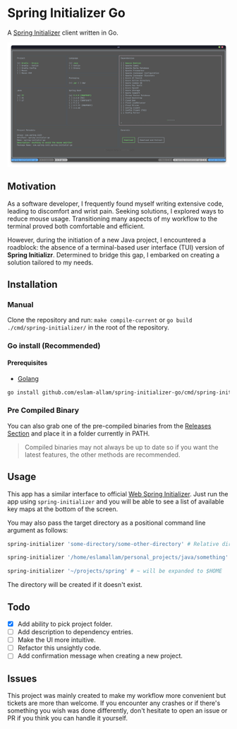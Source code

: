 # Spring Initializer Go

A [Spring Initializer](https://github.com/spring-io/start.spring.io) client
written in Go.

![preview](./assets/preview-1.png)

## Motivation

As a software developer, I frequently found myself writing extensive code,
leading to discomfort and wrist pain. Seeking solutions, I explored ways to
reduce mouse usage. Transitioning many aspects of my workflow to the terminal
proved both comfortable and efficient.

However, during the initiation of a new Java project, I encountered a roadblock:
the absence of a terminal-based user interface (TUI) version of **Spring
Initializr**. Determined to bridge this gap, I embarked on creating a solution
tailored to my needs.

## Installation

### Manual

Clone the repository and run: `make compile-current` or `go build ./cmd/spring-initializer/`
in the root of the repository.

### Go install (Recommended)

#### Prerequisites

- [Golang](https://go.dev/doc/install)

```bash
go install github.com/eslam-allam/spring-initializer-go/cmd/spring-initializer@latest
```

### Pre Compiled Binary

You can also grab one of the pre-compiled binaries from the
[Releases Section](https://github.com/eslam-allam/spring-initializer-go/releases)
and place it in a folder currently in PATH.

> Compiled binaries may not always be up to date so if you want the latest
> features, the other methods are recommended.

## Usage

This app has a similar interface to official [Web Spring Initializer](https://start.spring.io/).
Just run the app using `spring-initializer` and you will be able to see a list of
available key maps at the bottom of the screen.

You may also pass the target directory as a positional command line argument as
follows:

```bash
spring-initializer 'some-directory/some-other-directory' # Relative directory
```

```bash
spring-initializer '/home/eslamallam/personal_projects/java/something' # Absolute directory
```

```bash
spring-initializer '~/projects/spring' # ~ will be expanded to $HOME
```

The directory will be created if it doesn't exist.

## Todo

- [x] Add ability to pick project folder.
- [ ] Add description to dependency entries.
- [ ] Make the UI more intuitive.
- [ ] Refactor this unsightly code.
- [ ] Add confirmation message when creating a new project.

## Issues

This project was mainly created to make my workflow more convenient but tickets
are more than welcome. If you encounter any crashes or if there's something you
wish was done differently, don't hesitate to open an issue or PR if you think
you can handle it yourself.
